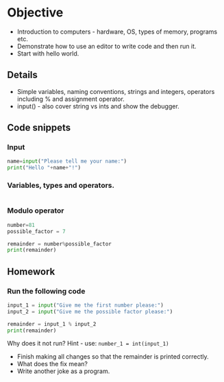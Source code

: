 # Objective 

* Introduction to computers - hardware, OS, types of memory, programs etc. 
* Demonstrate how to use an editor to write code and then run it. 
* Start with hello world. 

## Details 
 * Simple variables, naming conventions, strings and integers, operators including % and assignment operator. 
 * input()  - also cover string vs ints and show the debugger.

 ## Code snippets 
### Input 
```python
name=input("Please tell me your name:")
print("Hello "+name+"!")
```

### Variables, types and operators. 
```python

```
### Modulo operator
```python
number=81 
possible_factor = 7 

remainder = number%possible_factor
print(remainder)
```

## Homework

### Run the following code 
```python
input_1 = input("Give me the first number please:")
input_2 = input("Give me the possible factor please:")

remainder = input_1 % input_2 
print(remainder) 
```
Why does it not run? Hint - use:  ```number_1 = int(input_1)``` 


* Finish making all changes so that the remainder is printed correctly. 
* What does the fix mean? 
* Write another joke as a program.









